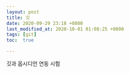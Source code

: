 ```yaml
---
layout: post
title: 깃
date: 2020-09-29 23:18 +0800
last_modified_at: 2020-10-01 01:08:25 +0800
tags: [git]
toc:  true

---
```


깃과 옵시디언 연동 시험